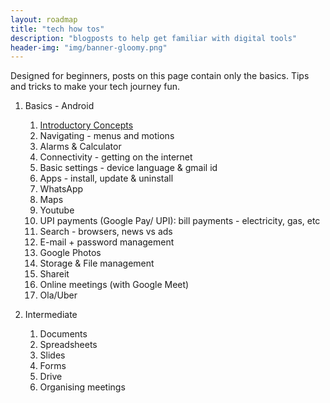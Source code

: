 ```yaml
---
layout: roadmap
title: "tech how tos"
description: "blogposts to help get familiar with digital tools"
header-img: "img/banner-gloomy.png"
---
```


Designed for beginners, posts on this page contain only the basics. Tips and tricks to make your tech journey fun.
1. Basics - Android
   1. [Introductory Concepts](https://craigdsouza.in/blog/tech-how-tos/android-concepts)
   2. Navigating - menus and motions
   3. Alarms & Calculator 
   4. Connectivity - getting on the internet
   5. Basic settings - device language & gmail id
   5. Apps - install, update & uninstall
   6. WhatsApp
   7. Maps
   8. Youtube
   9. UPI payments (Google Pay/ UPI): bill payments - electricity, gas, etc
   10. Search - browsers, news vs ads
   11. E-mail + password management
   11. Google Photos 
   12. Storage & File management 
   13. Shareit
   14. Online meetings (with Google Meet)
   15. Ola/Uber

2. Intermediate
   1. Documents
   2. Spreadsheets
   3. Slides
   4. Forms
   5. Drive
   6. Organising meetings
   

    


